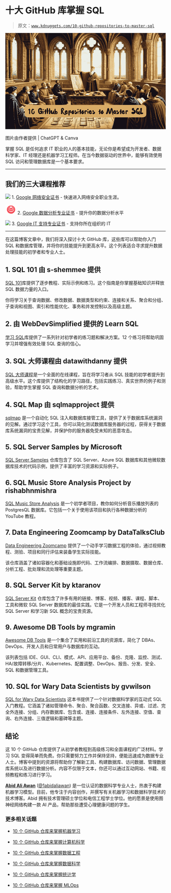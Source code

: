 # 十大 GitHub 库掌握 SQL

> 原文：[`www.kdnuggets.com/10-github-repositories-to-master-sql`](https://www.kdnuggets.com/10-github-repositories-to-master-sql)

![10 GitHub Repositories to Master SQL cover](img/39ed048c2ff774b8625fa3fc97c8df9f.png)

图片由作者提供 | ChatGPT & Canva

掌握 SQL 是任何追求 IT 职业的人的基本技能，无论你是希望成为开发者、数据科学家、IT 经理还是机器学习工程师。在当今数据驱动的世界中，能够有效使用 SQL 访问和管理数据库是一个基本要求。

* * *

## 我们的三大课程推荐

![](img/0244c01ba9267c002ef39d4907e0b8fb.png) 1\. [Google 网络安全证书](https://www.kdnuggets.com/google-cybersecurity) - 快速进入网络安全职业生涯。

![](img/e225c49c3c91745821c8c0368bf04711.png) 2\. [Google 数据分析专业证书](https://www.kdnuggets.com/google-data-analytics) - 提升你的数据分析水平

![](img/0244c01ba9267c002ef39d4907e0b8fb.png) 3\. [Google IT 支持专业证书](https://www.kdnuggets.com/google-itsupport) - 支持你所在组织的 IT

* * *

在这篇博客文章中，我们将深入探讨十大 GitHub 库，这些库可以帮助你入门 SQL 和数据库管理，并将你的技能提升到更高水平。这个列表适合寻求提升数据处理技能的初学者和专业人士。

## 1\. SQL 101 由 s-shemmee 提供

[SQL 101](https://github.com/s-shemmee/SQL-101)库提供了逐步教程、实际示例和练习。这个指南是你掌握基础知识并释放 SQL 数据力量的入口。

你将学习关于查询数据、修改数据、数据类型和约束、连接和关系、聚合和分组、子查询和视图、索引和性能优化、事务和并发控制以及高级主题。

## 2\. 由 WebDevSimplified 提供的 Learn SQL

[学习 SQL](https://github.com/WebDevSimplified/Learn-SQL)库提供了一系列针对初学者的练习题和解决方案。12 个练习将帮助巩固学习并增强有效处理 SQL 查询的信心。

## 3\. SQL 大师课程由 datawithdanny 提供

[SQL 大师课程](https://github.com/datawithdanny/sql-masterclass)是一个全面的在线课程，旨在将学习者从 SQL 技能的初学者提升到高级水平。这个库提供了结构化的学习路径，包括实践练习、真实世界的例子和测验，帮助学生掌握 SQL 查询和数据分析的艺术。

## 4\. SQL Map 由 sqlmapproject 提供

[sqlmap](https://github.com/sqlmapproject/sqlmap) 是一个自动化 SQL 注入和数据库接管工具，提供了关于数据库系统漏洞的见解。通过学习这个工具，你可以简化测试数据库服务器的过程，获得关于数据库系统漏洞的宝贵见解，并保护你的服务器免受未知的恶意攻击。

## 5\. SQL Server Samples by Microsoft

[SQL Server Samples](https://github.com/microsoft/sql-server-samples) 仓库包含了 SQL Server、Azure SQL 数据库和其他微软数据库技术的代码示例，提供了丰富的学习资源和实际例子。

## 6\. SQL Music Store Analysis Project by rishabhnmishra

[SQL Music Store Analysis](https://github.com/rishabhnmishra/SQL_Music_Store_Analysis) 是一个初学者项目，教你如何分析音乐播放列表的 PostgresQL 数据库。它包括一个关于使用该项目和执行各种数据分析的 YouTube 教程。

## 7\. Data Engineering Zoomcamp by DataTalksClub

[Data Engineering Zoomcamp](https://github.com/DataTalksClub/data-engineering-zoomcamp) 提供了一个动手学习数据工程的体验，通过视频教程、测验、项目和同行评估来装备学生实际技能。

该仓库涵盖了诸如容器化和基础设施即代码、工作流编排、数据摄取、数据仓库、分析工程、批处理和流处理等重要主题。

## 8\. SQL Server Kit by ktaranov

[SQL Server Kit](https://github.com/ktaranov/sqlserver-kit) 仓库包含了许多有用的链接、博客、视频、播客、课程、脚本、工具和微软 SQL Server 数据库的最佳实践。它是一个开发人员和工程师寻找优化 SQL Server 和学习新 SQL 概念的宝贵资源。

## 9\. Awesome DB Tools by mgramin

[Awesome DB Tools](https://github.com/mgramin/awesome-db-tools) 是一个集合了实用和前沿工具的资源库，简化了 DBAs、DevOps、开发人员和日常用户与数据库的互动。

该列表包括 IDE、GUI、CLI、模式、API、应用平台、备份、克隆、监控、测试、HA/故障转移/分片、Kubernetes、配置调整、DevOps、报告、分发、安全、SQL 和数据管理工具。

## 10\. SQL for Wary Data Scientists by gvwilson

[SQL for Wary Data Scientists](https://github.com/gvwilson/sql-tutorial) 这本书提供了一个针对数据科学家的互动式 SQL 入门教程。它涵盖了诸如管理命令、聚合、聚合函数、交叉连接、异或、过滤、完全外连接、分组、内存数据库、包含或、连接、连接条件、左外连接、空值、查询、右外连接、三值逻辑和墓碑等主题。

## 结论

这 10 个 GitHub 仓库提供了从初学者教程到高级练习和全面课程的广泛材料。学习 SQL 变得简单而免费。你只需要努力工作并保持坚持，便能迅速成为数据专业人士。博客中提到的资源将帮助你了解新工具、构建数据库、访问数据、管理数据库系统以及进行数据分析。内容不仅限于文本，你还可以通过互动网站、书籍、视频教程和练习进行学习。

[](https://www.polywork.com/kingabzpro)****[Abid Ali Awan](https://www.polywork.com/kingabzpro)**** ([@1abidaliawan](https://www.linkedin.com/in/1abidaliawan)) 是一位认证的数据科学专业人士，热衷于构建机器学习模型。目前，他专注于内容创作，并撰写有关机器学习和数据科学技术的技术博客。Abid 拥有技术管理硕士学位和电信工程学士学位。他的愿景是使用图神经网络构建一款 AI 产品，帮助那些遭受心理健康问题的学生。

### 更多相关话题

+   [10 个 GitHub 仓库来掌握机器学习](https://www.kdnuggets.com/10-github-repositories-to-master-machine-learning)

+   [10 个 GitHub 仓库来掌握计算机科学](https://www.kdnuggets.com/10-github-repositories-to-master-computer-science)

+   [10 个 GitHub 仓库来掌握数据工程](https://www.kdnuggets.com/10-github-repositories-to-master-data-engineering)

+   [10 个 GitHub 仓库来掌握数据科学](https://www.kdnuggets.com/10-github-repositories-to-master-data-science)

+   [10 个 GitHub 仓库来掌握统计学](https://www.kdnuggets.com/10-github-repositories-to-master-statistics)

+   [10 个 GitHub 仓库来掌握 MLOps](https://www.kdnuggets.com/10-github-repositories-to-master-mlops)
